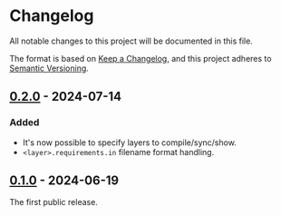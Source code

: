 # Changelog

All notable changes to this project will be documented in this file.

The format is based on [Keep a Changelog](https://keepachangelog.com/en/1.1.0/), and this project adheres to [Semantic Versioning](https://semver.org/spec/v2.0.0.html).

## [0.2.0] - 2024-07-14

### Added

- It's now possible to specify layers to compile/sync/show.
- `<layer>.requirements.in` filename format handling.

## [0.1.0] - 2024-06-19

The first public release.


[Unreleased]: https://github.com/un-def/ptl/compare/0.2.0...HEAD
[0.2.0]: https://github.com/un-def/ptl/releases/tag/0.1.0
[0.1.0]: https://github.com/un-def/ptl/releases/tag/0.1.0
